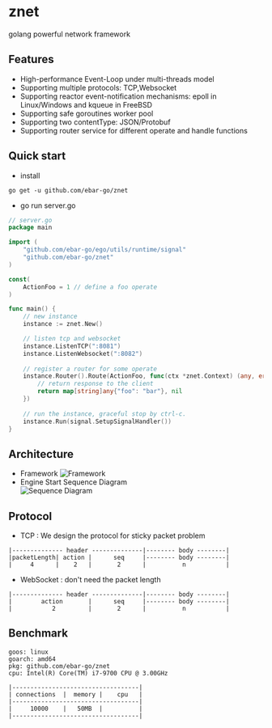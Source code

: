 # znet
golang powerful network framework


## Features
- High-performance Event-Loop under multi-threads model
- Supporting multiple protocols: TCP,Websocket
- Supporting reactor event-notification mechanisms: epoll in Linux/Windows and kqueue in FreeBSD
- Supporting safe goroutines worker pool
- Supporting two contentType: JSON/Protobuf 
- Supporting router service for different operate and handle functions



## Quick start
- install
```
go get -u github.com/ebar-go/znet
```

- go run server.go
```go
// server.go
package main

import (
	"github.com/ebar-go/ego/utils/runtime/signal"
	"github.com/ebar-go/znet"
)

const(
	ActionFoo = 1 // define a foo operate
)

func main() {
	// new instance
	instance := znet.New()

	// listen tcp and websocket
	instance.ListenTCP(":8081")
	instance.ListenWebsocket(":8082")
    
	// register a router for some operate
	instance.Router().Route(ActionFoo, func(ctx *znet.Context) (any, error) {
		// return response to the client
		return map[string]any{"foo": "bar"}, nil
	})
	
	// run the instance, graceful stop by ctrl-c.
	instance.Run(signal.SetupSignalHandler())
}

```

## Architecture
- Framework
  ![Framework](http://assets.processon.com/chart_image/62b3d00e637689074ac74fb3.png?1)
- Engine Start Sequence Diagram   
  ![Sequence Diagram](http://assets.processon.com/chart_image/6367a4755653bb5ba365c2ab.png?3)


## Protocol
- TCP : We design the protocol for sticky packet problem
```
|-------------- header --------------|-------- body --------|
|packetLength| action |      seq     |-------- body --------|
|     4      |    2   |       2      |          n           |
```

- WebSocket : don't need the packet length
```
|-------------- header --------------|-------- body --------|
|        action       |      seq     |-------- body --------|
|           2         |       2      |          n           |
```

## Benchmark
```
goos: linux
goarch: amd64
pkg: github.com/ebar-go/znet
cpu: Intel(R) Core(TM) i7-9700 CPU @ 3.00GHz

|-----------------------------------|
| connections  |  memory |    cpu   |
|-----------------------------------|
|     10000    |   50MB  |          |
|-----------------------------------|
```
